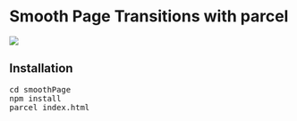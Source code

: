 # Smooth Page Transitions with parcel

![](display.gif)

## Installation

<pre>
cd smoothPage
npm install
parcel index.html
</pre>
